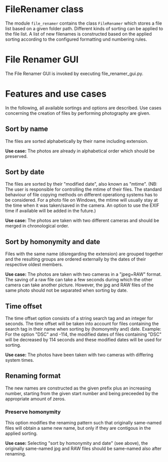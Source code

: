 # FileRenamer class

The module `file_renamer` contains the class `FileRenamer` which stores a file list based on a given folder path. Different kinds of sorting can be applied to the file list. A list of new filenames is constructed based on the applied sorting according to the configured formatting und numbering rules.

# File Renamer GUI

The File Renamer GUI is invoked by executing file_renamer_gui.py.

# Features and use cases

In the following, all available sortings and options are described. Use cases concerning the creation of files by performing photography are given.

## Sort by name

The files are sorted alphabetically by their name including extension.

**Use case:** The photos are already in alphabetical order which should be preserved.

## Sort by date

The files are sorted by their "modified date", also known as "mtime". (NB: The user is responsible for controlling the mtime of their files. The standard behaviour of file copying methods on different operationg systems has to be considered. For a photo file on Windows, the mtime will usually stay at the time when it was taken/saved in the camera. An option to use the EXIF time if available will be added in the future.)

**Use case:** The photos are taken with two different cameras and should be merged in chronological order.

## Sort by homonymity and date

Files with the same name (disregarding the extension) are grouped together and the resulting groups are ordered externally by the dates of their respective oldest members.

**Use case:** The photos are taken with two cameras in a "jpeg+RAW" format. The saving of a raw file can take a few seconds during which the other camera can take another picture. However, the jpg and RAW files of the same photo should not be separated when sorting by date.

## Time offset

The time offset option consists of a string search tag and an integer for seconds. The time offset will be taken into account for files containing the search tag in their name   when sorting by (homonymity and) date. Example: For the option "DSC" and -114, the modified dates of files containing "DSC" will be decreased by 114 seconds and these modified dates will be used for sorting.

**Use case:** The photos have been taken with two cameras with differing system times.

## Renaming format

The new names are constructed as the given prefix plus an increasing number, starting from the given start number and being preceeded by the appropriate amount of zeros.

### Preserve homonymity

This option modifies the renaming pattern such that originally same-named files will obtain a same new name, but only if they are contigous in the applied sorting.

**Use case:** Selecting "sort by homonymity and date" (see above), the originally same-named jpg and RAW files should be same-named also after renaming.
